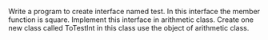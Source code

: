 Write a program to create interface named test. In this interface the member function is square. Implement this interface in arithmetic class. Create one new class called ToTestInt in this class use the object of arithmetic class.